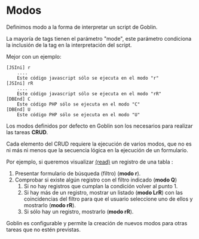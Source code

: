 # Modos

Definimos modo a la forma de interpretar un script de Goblin.

La mayoría de tags tienen el parámetro "mode", este parámetro condiciona la inclusión de la tag en la interpretación del script.

Mejor con un ejemplo:
```
[JSIni] r
    ....
    Este código javascript sólo se ejecuta en el modo "r"
[JSIni] rR
    ....
    Este código javascript sólo se ejecuta en el modo "rR"
[DBEnd] C
    Este código PHP sólo se ejecuta en el modo "C"
[DBEnd] U
    Este código PHP sólo se ejecuta en el modo "U"
```

Los modos definidos por defecto en Goblin son los necesarios para realizar las tareas **CRUD**.

Cada elemento del CRUD requiere la ejecución de varios modos, que no es ni más ni menos que la secuencia lógica en la ejecución de un formulario.

Por ejemplo, si queremos visualizar [(read)](mode_r.md) un registro de una tabla :
1. Presentar formulario de búsqueda (filtro) (**modo r**).
2. Comprobar si existe algún registro con el filtro indicado (**modo Q**)
    1. Si no hay registros que cumplan la condición volver al punto 1.
    2. Si hay más de un registro, mostrar un listado (**modo LrR**) con las coincidencias del filtro para que el usuario seleccione uno de ellos y mostrarlo (**modo rR**).
    3. Si sólo hay un registro, mostrarlo (**modo rR**).

Goblin es configurable y permite la creación de nuevos modos para otras tareas que no estén previstas.
